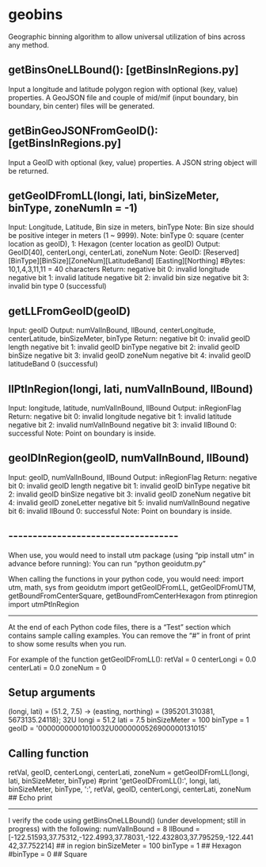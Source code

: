 # geobins
Geographic binning algorithm to allow universal utilization of bins across any method.

## getBinsOneLLBound(): [getBinsInRegions.py]
  Input a longitude and latitude polygon region with optional (key, value) properties. A GeoJSON file and couple of mid/mif (input boundary, bin boundary, bin center) files will be generated.

## getBinGeoJSONFromGeoID(): [getBinsInRegions.py]
  Input a GeoID with optional (key, value) properties. A JSON string object will be returned.

## getGeoIDFromLL(longi, lati, binSizeMeter, binType, zoneNumIn = -1)
 Input: Longitude, Latitude, Bin size in meters, binType
Note: Bin size should be positive integer in meters (1 ~ 9999).
Note: binType 0: square (center location as geoID),
              1: Hexagon (center location as geoID)
Output: GeoID[40], centerLongi, centerLati, zoneNum
Note: GeoID: [Reserved][BinType][BinSize][ZoneNum][LatitudeBand]
 [Easting][Northing]
#Bytes: 10,1,4,3,11,11 = 40 characters
Return: negative bit 0: invalid longitude
      negative bit 1: invalid latitude
      negative bit 2: invalid bin size
      negative bit 3: invalid bin type
      0 (successful)

## getLLFromGeoID(geoID)
Input: geoID
Output: numValInBound, llBound, centerLongitude, centerLatitude,
    binSizeMeter, binType
Return: negative bit 0: invalid geoID length
      negative bit 1: invalid geoID binType
      negative bit 2: invalid geoID binSize
      negative bit 3: invalid geoID zoneNum
      negative bit 4: invalid geoID latitudeBand
      0 (successful)

## llPtInRegion(longi, lati, numValInBound, llBound)
Input: longitude, latitude, numValInBound, llBound
Output: inRegionFlag
Return: negative bit 0: invalid longitude
      negative bit 1: invalid latitude
      negative bit 2: invalid numValInBound
      negative bit 3: invalid llBound
      0: successful
Note: Point on boundary is inside.

## geoIDInRegion(geoID, numValInBound, llBound)
Input: geoID, numValInBound, llBound
Output: inRegionFlag
Return: negative bit 0: invalid geoID length
      negative bit 1: invalid geoID binType
      negative bit 2: invalid geoID binSize
      negative bit 3: invalid geoID zoneNum
      negative bit 4: invalid geoID zoneLetter
      negative bit 5: invalid numValInBound
      negative bit 6: invalid llBound
      0: successful
Note: Point on boundary is inside.

## -----------------------------------
When use, you would need to install utm package (using “pip install utm” in advance before running):
You can run “python geoidutm.py”

When calling the functions in your python code, you would need:
import utm, math, sys
from geoidutm import getGeoIDFromLL, getGeoIDFromUTM, getBoundFromCenterSquare, getBoundFromCenterHexagon
from ptinregion import utmPtInRegion

---------------------------------------
At the end of each Python code files, there is a “Test” section which contains sample calling examples.
You can remove the “#” in front of print to show some results when you run.

For example of the function getGeoIDFromLL():
retVal = 0
centerLongi = 0.0
centerLati = 0.0
zoneNum = 0

## Setup arguments
(longi, lati) = (51.2, 7.5) -> (easting, northing) = (395201.310381, 5673135.24118); 32U
longi = 51.2
lati = 7.5
binSizeMeter = 100
binType = 1
geoID = '00000000001010032U0000000526900000131015'

## Calling function
retVal, geoID, centerLongi, centerLati, zoneNum = getGeoIDFromLL(longi, lati, binSizeMeter, binType)
#print 'getGeoIDFromLL():', longi, lati, binSizeMeter, binType, ':', retVal, geoID, centerLongi, centerLati, zoneNum  ## Echo print

----------------------------------------------
I verify the code using getBinsOneLLBound() (under development; still in progress) with the following:
numValInBound = 8
llBound = [-122.51593,37.75312,-122.4993,37.78031,-122.432803,37.795259,-122.44142,37.752214]  ## in region
binSizeMeter = 100
binType = 1  ## Hexagon
#binType = 0  ## Square
